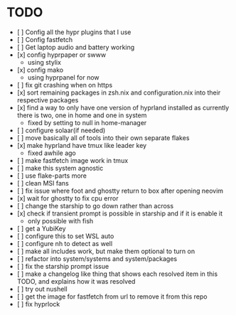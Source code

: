 # TODO

- \[ \] Config all the hypr plugins that I use
- \[ \] Config fastfetch
- \[ \] Get laptop audio and battery working
- \[x\] config hyprpaper or swww
  - using stylix
- \[x\] config mako
  - using hyprpanel for now
- \[ \] fix git crashing when on https
- \[x\] sort remaining packages in zsh.nix and configuration.nix into their
  respective packages
- \[x\] find a way to only have one version of hyprland installed as currently
  there is two, one in home and one in system
  - fixed by setting to null in home-manager
- \[ \] configure solaar(if needed)
- \[ \] move basically all of tools into their own separate flakes
- \[x\] make hyprland have tmux like leader key
  - fixed awhile ago
- \[ \] make fastfetch image work in tmux
- \[ \] make this system agnostic
- \[ \] use flake-parts more
- \[ \] clean MSI fans
- \[ \] fix issue where foot and ghostty return to box after opening neovim
- \[x\] wait for ghostty to fix cpu error
- \[ \] change the starship to go down rather than across
- \[x\] check if transient prompt is possible in starship and if it is enable it
  - only possible with fish
- \[ \] get a YubiKey
- \[ \] configure this to set WSL auto
- \[ \] configure nh to detect as well
- \[ \] make all includes work, but make them optional to turn on
- \[ \] refactor into system/systems and system/packages
- \[ \] fix the starship prompt issue
- \[ \] make a changelog like thing that shows each resolved item in this TODO,
  and explains how it was resolved
- \[ \] try out nushell
- \[ \] get the image for fastfetch from url to remove it from this repo
- \[ \] fix hyprlock
